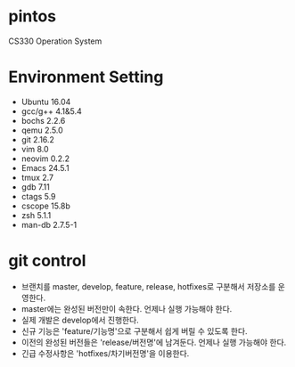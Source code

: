 # pintos
CS330 Operation System

# Environment Setting
- Ubuntu 16.04
- gcc/g++ 4.1&5.4
- bochs 2.2.6
- qemu 2.5.0
- git 2.16.2
- vim 8.0
- neovim 0.2.2
- Emacs 24.5.1
- tmux 2.7
- gdb 7.11
- ctags 5.9
- cscope 15.8b
- zsh 5.1.1
- man-db 2.7.5-1

# git control
- 브랜치를 master, develop, feature, release, hotfixes로 구분해서 저장소를 운영한다.
- master에는 완성된 버전만이 속한다. 언제나 실행 가능해야 한다. 
- 실제 개발은 develop에서 진행한다. 
- 신규 기능은 'feature/기능명'으로 구분해서 쉽게 버릴 수 있도록 한다. 
- 이전의 완성된 버전들은 'release/버전명'에 남겨둔다. 언제나 실행 가능해야 한다. 
- 긴급 수정사항은 'hotfixes/차기버전명'을 이용한다.
